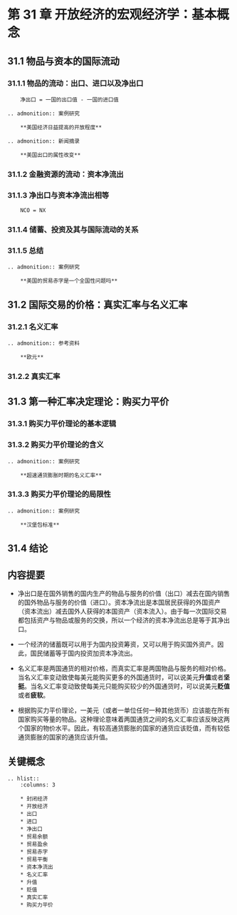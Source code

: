 # 第 31 章 开放经济的宏观经济学：基本概念

## 31.1 物品与资本的国际流动

### 31.1.1 物品的流动：出口、进口以及净出口

```math::
    净出口 = 一国的出口值 - 一国的进口值
```

```eval_rst
.. admonition:: 案例研究

    **美国经济日益提高的开放程度**
```

```eval_rst
.. admonition:: 新闻摘录

    **美国出口的属性改变**
```

### 31.1.2 金融资源的流动：资本净流出

### 31.1.3 净出口与资本净流出相等

```math::
    NCO = NX
```

### 31.1.4 储蓄、投资及其与国际流动的关系

### 31.1.5 总结

```eval_rst
.. admonition:: 案例研究

    **美国的贸易赤字是一个全国性问题吗**
```

## 31.2 国际交易的价格：真实汇率与名义汇率

### 31.2.1 名义汇率

```eval_rst
.. admonition:: 参考资料

    **欧元**
```

### 31.2.2 真实汇率

## 31.3 第一种汇率决定理论：购买力平价

### 31.3.1 购买力平价理论的基本逻辑

### 31.3.2 购买力平价理论的含义

```eval_rst
.. admonition:: 案例研究

    **超速通货膨胀时期的名义汇率**
```

### 31.3.3 购买力平价理论的局限性

```eval_rst
.. admonition:: 案例研究

    **汉堡包标准**
```

## 31.4 结论

## 内容提要

- 净出口是在国外销售的国内生产的物品与服务的价值（出口）减去在国内销售的国外物品与服务的价值（进口）。资本净流出是本国居民获得的外国资产（资本流出）减去国外人获得的本国资产（资本流入）。由于每一次国际交易都包括资产与物品或服务的交换，所以一个经济的资本净流出总是等于其净出口。

- 一个经济的储蓄既可以用于为国内投资筹资，又可以用于购买国外资产。因此，国民储蓄等于国内投资加资本净流出。

- 名义汇率是两国通货的相对价格，而真实汇率是两国物品与服务的相对价格。当名义汇率变动致使每美元能购买更多的外国通货时，可以说美元**升值**或者**坚挺**。当名义汇率变动致使每美元只能购买较少的外国通货时，可以说美元**贬值**或者**疲软**。

- 根据购买力平价理论，一美元（或者一单位任何一种其他货币）应该能在所有国家购买等量的物品。这种理论意味着两国通货之间的名义汇率应该反映这两个国家的物价水平。因此，有较高通货膨胀的国家的通货应该贬值，而有较低通货膨胀的国家的通货应该升值。

## 关键概念

```eval_rst
.. hlist::
    :columns: 3

    * 封闭经济
    * 开放经济
    * 出口
    * 进口
    * 净出口
    * 贸易余额
    * 贸易盈余
    * 贸易赤字
    * 贸易平衡
    * 资本净流出
    * 名义汇率
    * 升值
    * 贬值
    * 真实汇率
    * 购买力平价
```
